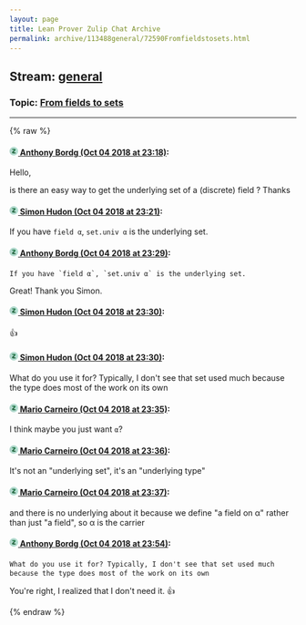 ```yaml
---
layout: page
title: Lean Prover Zulip Chat Archive 
permalink: archive/113488general/72590Fromfieldstosets.html
---
```


## Stream: [general](index.html)
### Topic: [From fields to sets](72590Fromfieldstosets.html)

---


{% raw %}
#### [![Click to go to Zulip](../../assets/img/zulip2.png) Anthony Bordg (Oct 04 2018 at 23:18)](https://leanprover.zulipchat.com/#narrow/stream/113488-general/topic/From%20fields%20to%20sets/near/135217336):
Hello,

is there an easy way to get the underlying set of a (discrete) field ?
Thanks

#### [![Click to go to Zulip](../../assets/img/zulip2.png) Simon Hudon (Oct 04 2018 at 23:21)](https://leanprover.zulipchat.com/#narrow/stream/113488-general/topic/From%20fields%20to%20sets/near/135217489):
If you have `field α`, `set.univ α` is the underlying set.

#### [![Click to go to Zulip](../../assets/img/zulip2.png) Anthony Bordg (Oct 04 2018 at 23:29)](https://leanprover.zulipchat.com/#narrow/stream/113488-general/topic/From%20fields%20to%20sets/near/135217940):
```quote
If you have `field α`, `set.univ α` is the underlying set.
```
Great! Thank you Simon.

#### [![Click to go to Zulip](../../assets/img/zulip2.png) Simon Hudon (Oct 04 2018 at 23:30)](https://leanprover.zulipchat.com/#narrow/stream/113488-general/topic/From%20fields%20to%20sets/near/135217959):
:+1:

#### [![Click to go to Zulip](../../assets/img/zulip2.png) Simon Hudon (Oct 04 2018 at 23:30)](https://leanprover.zulipchat.com/#narrow/stream/113488-general/topic/From%20fields%20to%20sets/near/135218041):
What do you use it for? Typically, I don't see that set used much because the type does most of the work on its own

#### [![Click to go to Zulip](../../assets/img/zulip2.png) Mario Carneiro (Oct 04 2018 at 23:35)](https://leanprover.zulipchat.com/#narrow/stream/113488-general/topic/From%20fields%20to%20sets/near/135218290):
I think maybe you just want `α`?

#### [![Click to go to Zulip](../../assets/img/zulip2.png) Mario Carneiro (Oct 04 2018 at 23:36)](https://leanprover.zulipchat.com/#narrow/stream/113488-general/topic/From%20fields%20to%20sets/near/135218339):
It's not an "underlying set", it's an "underlying type"

#### [![Click to go to Zulip](../../assets/img/zulip2.png) Mario Carneiro (Oct 04 2018 at 23:37)](https://leanprover.zulipchat.com/#narrow/stream/113488-general/topic/From%20fields%20to%20sets/near/135218382):
and there is no underlying about it because we define "a field on α" rather than just "a field", so α is the carrier

#### [![Click to go to Zulip](../../assets/img/zulip2.png) Anthony Bordg (Oct 04 2018 at 23:54)](https://leanprover.zulipchat.com/#narrow/stream/113488-general/topic/From%20fields%20to%20sets/near/135219190):
```quote
What do you use it for? Typically, I don't see that set used much because the type does most of the work on its own
```
You're right, I realized that I don't need it. :+1:


{% endraw %}
